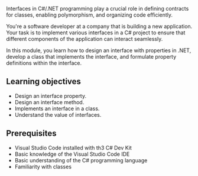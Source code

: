 Interfaces in C#/.NET programming play a crucial role in defining contracts for classes, enabling polymorphism, and organizing code efficiently.

You're a software developer at a company that is building a new application. Your task is to implement various interfaces in a C# project to ensure that different components of the application can interact seamlessly.

In this module, you learn how to design an interface with properties in .NET, develop a class that implements the interface, and formulate property definitions within the interface.

## Learning objectives

- Design an interface property.
- Design an interface method.
- Implements an interface in a class.
- Understand the value of interfaces.

## Prerequisites

- Visual Studio Code installed with th3 C# Dev Kit
- Basic knowledge of the Visual Studio Code IDE
- Basic understanding of the C# programming language
- Familiarity with classes
